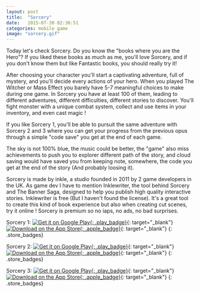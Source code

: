 ```yaml
---
layout: post
title:  "Sorcery"
date:   2015-07-30 02:36:51
categories: mobile game
image: "sorcery.gif"
---
```

Today let's check Sorcery. Do you know the "books where you are the Hero"? If you liked these books as much as me, you'll love Sorcery, and if you don't know them but like Fantastic books, you should really try it!<!--more-->

After choosing your character you'll start a captivating adventure, full of mystery, and you'll decide every actions of your hero. When you played The Witcher or Mass Effect you barely have 5-7 meaningful choices to make during one game. In Sorcery you have at least 100 of them, leading to different adventures, different difficulties, different stories to discover. You'll fight monster with a unique combat system, collect and use items in your inventory, and even cast magic !

If you like Sorcery 1, you'll be able to pursuit the same adventure with Sorcery 2 and 3 where you can get your progress from the previous opus through a simple "code save" you get at the end of each game.

The sky is not 100% blue, the music could be better, the "game" also miss achievements to push you to explorer different path of the story, and cloud saving would have saved you from keeping note, somewhere, the code you get at the end of the story (And probably loosing it).

Sorcery is made by inkle, a studio founded in 2011 by 2 game developers in the UK. As game dev I have to mention Inklewriter, the tool behind Sorcery and The Banner Saga, designed to help you publish high quality interactive stories. Inklewriter is free (But I haven't found the license). It's a great tool to create this kind of book experience but also when creating cut scenes, try it online ! Sorcery is premium so no iaps, no ads, no bad surprises.

Sorcery 1:
[![](https://play.google.com/intl/en_us/badges/images/generic/en-play-badge.png "Get it on Google Play"){: .play_badge}](https://play.google.com/store/apps/details?id=com.inkle.sorcery1){: target="_blank"}
[![]({{site.baseurl}}/assets/images/apple_badge.svg "Download on the App Store"){: .apple_badge}](https://itunes.apple.com/us/app/sorcery!/id627879091){: target="_blank"}
{: .store_badges}

Sorcery 2:
[![](https://play.google.com/intl/en_us/badges/images/generic/en-play-badge.png "Get it on Google Play"){: .play_badge}](https://play.google.com/store/apps/details?id=com.inkle.sorcery2){: target="_blank"}
[![]({{site.baseurl}}/assets/images/apple_badge.svg "Download on the App Store"){: .apple_badge}](https://itunes.apple.com/us/app/sorcery!-2/id627880433){: target="_blank"}
{: .store_badges}

Sorcery 3:
[![](https://play.google.com/intl/en_us/badges/images/generic/en-play-badge.png "Get it on Google Play"){: .play_badge}](https://play.google.com/store/apps/details?id=com.inkle.sorcery3){: target="_blank"}
[![]({{site.baseurl}}/assets/images/apple_badge.svg "Download on the App Store"){: .apple_badge}](https://itunes.apple.com/app/sorcery!-3/id978352903){: target="_blank"}
{: .store_badges}